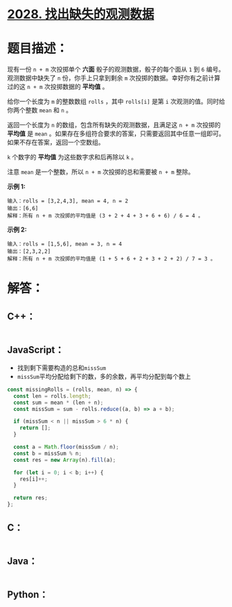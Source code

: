 # [2028. 找出缺失的观测数据](https://leetcode-cn.com/problems/find-missing-observations/)

# 题目描述：

现有一份 `n + m` 次投掷单个 **六面** 骰子的观测数据，骰子的每个面从 `1` 到 `6` 编号。观测数据中缺失了 `n` 份，你手上只拿到剩余 `m` 次投掷的数据。幸好你有之前计算过的这 `n + m` 次投掷数据的 **平均值** 。

给你一个长度为 `m` 的整数数组 `rolls` ，其中 `rolls[i]` 是第 `i` 次观测的值。同时给你两个整数 `mean` 和 `n` 。

返回一个长度为 `n` 的数组，包含所有缺失的观测数据，且满足这 `n + m` 次投掷的 **平均值** 是 `mean` 。如果存在多组符合要求的答案，只需要返回其中任意一组即可。如果不存在答案，返回一个空数组。

`k` 个数字的 **平均值** 为这些数字求和后再除以 `k` 。

注意 `mean` 是一个整数，所以 `n + m` 次投掷的总和需要被 `n + m` 整除。



**示例 1:**

```
输入：rolls = [3,2,4,3], mean = 4, n = 2
输出：[6,6]
解释：所有 n + m 次投掷的平均值是 (3 + 2 + 4 + 3 + 6 + 6) / 6 = 4 。
```

**示例 2:**

```
输入：rolls = [1,5,6], mean = 3, n = 4
输出：[2,3,2,2]
解释：所有 n + m 次投掷的平均值是 (1 + 5 + 6 + 2 + 3 + 2 + 2) / 7 = 3 。
```



# 解答：

## C++：

```cpp

```

## JavaScript：

- 找到剩下需要构造的总和`missSum`
- `missSum`平均分配给剩下的数，多的余数，再平均分配到每个数上


```JavaScript
const missingRolls = (rolls, mean, n) => {
  const len = rolls.length;
  const sum = mean * (len + n);
  const missSum = sum - rolls.reduce((a, b) => a + b);

  if (missSum < n || missSum > 6 * n) {
    return [];
  }

  const a = Math.floor(missSum / n);
  const b = missSum % n;
  const res = new Array(n).fill(a);

  for (let i = 0; i < b; i++) {
    res[i]++;
  }

  return res;
};
```

## C：

```c

```

## Java：

```java

```

## Python：

```python

```

